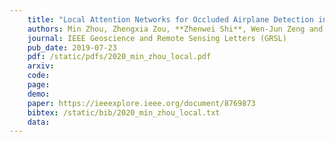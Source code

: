 ```yaml
---
    title: "Local Attention Networks for Occluded Airplane Detection in Remote Sensing Images"
    authors: Min Zhou, Zhengxia Zou, **Zhenwei Shi**, Wen-Jun Zeng and Jie Gui
    journal: IEEE Geoscience and Remote Sensing Letters (GRSL)
    pub_date: 2019-07-23
    pdf: /static/pdfs/2020_min_zhou_local.pdf
    arxiv: 
    code: 
    page: 
    demo: 
    paper: https://ieeexplore.ieee.org/document/8769873
    bibtex: /static/bib/2020_min_zhou_local.txt
    data:
---
```

    